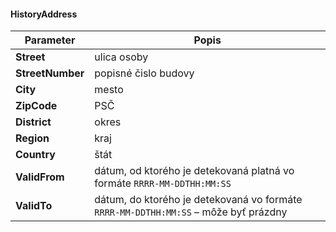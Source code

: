 #### HistoryAddress
| Parameter | Popis |
| ----------- | ----------- |
| **Street** | ulica osoby |
| **StreetNumber** | popisné čislo budovy |
| **City** | mesto |
| **ZipCode** | PSČ |
| **District** | okres |
| **Region** | kraj |
| **Country** | štát |
| **ValidFrom** | dátum, od ktorého je detekovaná platná vo formáte `RRRR-MM-DDTHH:MM:SS` |
| **ValidTo** | dátum, do ktorého je detekovaná vo formáte `RRRR-MM-DDTHH:MM:SS` – môže byť prázdny |